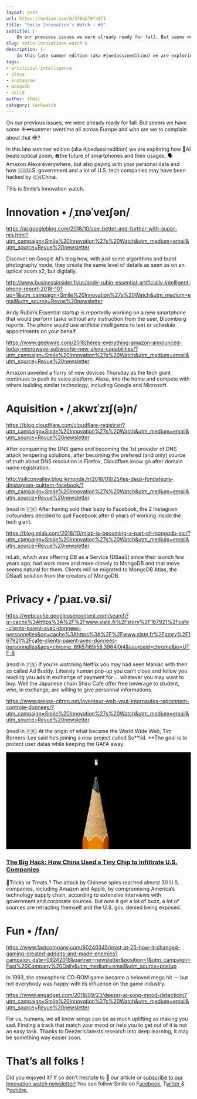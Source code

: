 ```yaml
---
layout: post
url: https://medium.com/@/370bbf9f48f1
title: "Smile Innovation’s Watch — #8"
subtitle: |-
    On our previous issues we were already ready for fall. But seems we have some ☀️🕶summer overtime
slug: smile-innovations-watch-8
description: |-
    In this late summer edition (aka #joedassinedition) we are exploring how 🧠AI beats optical zoom, ☎️the future of smartphones and their usages, 🗣Amazon Alexa everywhere, but also paying with your per
tags:
- artificial-intelligence
- alexa
- instagram
- mongodb
- solid
author: thmil
category: techwatch
---
```


On our previous issues, we were already ready for fall. But seems we have some ☀️🕶summer overtime all across Europe and who are we to complain about that 😎?

In this late summer edition (aka #joedassinedition) we are exploring how 🧠AI beats optical zoom, ☎️the future of smartphones and their usages, 🗣Amazon Alexa everywhere, but also paying with your personal data and how 🇺🇸U.S. government and a lot of U.S. tech companies may have been hacked by 🇨🇳China.

This is Smile’s Innovation watch.

# Innovation • /ˌɪnəˈveɪʃən/

https://ai.googleblog.com/2018/10/see-better-and-further-with-super-res.html?utm_campaign=Smile%20Innovation%27s%20Watch&utm_medium=email&utm_source=Revue%20newsletter

Discover on Google AI’s blog how, with just some algorithms and burst photography mode, they create the same level of details as seen as on an optical zoom x2, but digitally.

http://www.businessinsider.fr/us/andy-rubin-essential-artificially-intelligent-phone-report-2018-10?op=1&utm_campaign=Smile%20Innovation%27s%20Watch&utm_medium=email&utm_source=Revue%20newsletter

Andy Rubin’s Essential startup is reportedly working on a new smartphone that would perform tasks without any instruction from the user, Bloomberg reports. The phone would use artificial intelligence to text or schedule appointments on your behalf.

https://www.geekwire.com/2018/heres-everything-amazon-announced-today-microwave-subwoofer-new-alexa-capabilities/?utm_campaign=Smile%20Innovation%27s%20Watch&utm_medium=email&utm_source=Revue%20newsletter

Amazon unveiled a flurry of new devices Thursday as the tech giant continues to push its voice platform, Alexa, into the home and compete with others building similar technology, including Google and Microsoft.

# Aquisition • /ˌakwɪˈzɪʃ(ə)n/

https://blog.cloudflare.com/cloudflare-registrar/?utm_campaign=Smile%20Innovation%27s%20Watch&utm_medium=email&utm_source=Revue%20newsletter

After conquering the DNS game and becoming the 1st provider of DNS attack tempering solutions, after becoming the prefered (and only) source of truth about DNS resolution in Firefox, Cloudflare know go after domain name registration.

http://siliconvalley.blog.lemonde.fr/2018/09/25/les-deux-fondateurs-dinstagram-quittent-facebook/?utm_campaign=Smile%20Innovation%27s%20Watch&utm_medium=email&utm_source=Revue%20newsletter

(read in 🇫🇷) After having sold their baby to Facebook, the 2 Instagram cofounders decided to quit Facebook after 6 years of working inside the tech giant.

https://blog.mlab.com/2018/10/mlab-is-becoming-a-part-of-mongodb-inc/?utm_campaign=Smile%20Innovation%27s%20Watch&utm_medium=email&utm_source=Revue%20newsletter

mLab, which was offering DB as a Service (DBaaS) since their launch few years ago, had work more and more closely to MongoDB and that move seems natural for them. Clients will be migrated to MongoDB Atlas, the DBaaS solution from the creators of MongoDB.

# Privacy • /ˈpɹaɪ.və.si/

https://webcache.googleusercontent.com/search?q=cache%3Ahttps%3A%2F%2Fwww.slate.fr%2Fstory%2F167921%2Fcafe-clients-paient-avec-donnees-personnelles&oq=cache%3Ahttps%3A%2F%2Fwww.slate.fr%2Fstory%2F167921%2Fcafe-clients-paient-avec-donnees-personnelles&aqs=chrome..69i57j69i58.3964j0j4&sourceid=chrome&ie=UTF-8

(read in 🇫🇷) If you’re watching Netflix you may had seen Maniac with their so called Ad Buddy. Litteraly human pop-up you can’t close and follow you reading you ads in exchange of payment for … whatever you may want to buy. Well the Japanese chain Shiru Café offer free beverage to student, who, in exchange, are willing to give personnal informations.

https://www.presse-citron.net/inventeur-web-veut-internautes-reprennent-controle-donnees/?utm_campaign=Smile%20Innovation%27s%20Watch&utm_medium=email&utm_source=Revue%20newsletter

(read in 🇫🇷) At the origin of what became the World Wide Web, Tim Berners-Lee said he’s joining a new project called So**lid. **The goal is to protect user datas while keeping the GAFA away.

![](/assets/images/posts/0*vLylbLCAwKjyUV9m.jpg)

### [**The Big Hack: How China Used a Tiny Chip to Infiltrate U.S. Companies**](https://www.bloomberg.com/news/features/2018-10-04/the-big-hack-how-china-used-a-tiny-chip-to-infiltrate-america-s-top-companies?utm_campaign=Smile%20Innovation%27s%20Watch&utm_medium=email&utm_source=Revue%20newsletter)

🎃Tricks or Treats ? The attack by Chinese spies reached almost 30 U.S. companies, including Amazon and Apple, by compromising America’s technology supply chain, according to extensive interviews with government and corporate sources. But now it get a lot of buzz, a lot of sources are retracting themself and the U.S. gov. denied being exposed.

# Fun • /fʌn/

https://www.fastcompany.com/90240345/myst-at-25-how-it-changed-gaming-created-addicts-and-made-enemies?campaign_date=09242018&partner=newsletter&position=1&utm_campaign=Fast%20Company%20Daily&utm_medium=email&utm_source=postup

In 1993, the atmospheric CD-ROM game became a beloved mega hit — but not everybody was happy with its influence on the game industry.

https://www.engadget.com/2018/09/23/deezer-ai-song-mood-detection/?utm_campaign=Smile%20Innovation%27s%20Watch&utm_medium=email&utm_source=Revue%20newsletter

For us, humans, we all know songs can be as much uplifting as making you sad. Finding a track that match your mood or help you to get out of it is not an easy task. Thanks to Deezer’s latests research into deep learning, it may be something way easier soon.

# That’s all folks !

Did you enjoyed it? If so don’t hesitate to 👏 our article or s[ubscribe to our Innovation watch newsletter!](https://www.getrevue.co/profile/smileinnovation)
You can follow Smile on F[acebook,](https://www.facebook.com/smileopensource) T[witter ](https://www.twitter.com/GroupeSmile)& Y[outube.](http://www.youtube.com/user/SmileOpenSource)


